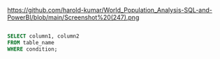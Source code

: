 https://github.com/harold-kumar/World_Population_Analysis-SQL-and-PowerBI/blob/main/Screenshot%20(247).png
```sql

SELECT column1, column2
FROM table_name
WHERE condition;
